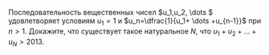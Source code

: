 Последовательность вещественных чисел $u_1,u_2,  \dots $ удовлетворяет условиям 
$u_1=1$ и $u_n=\dfrac{1}{u_1+ \dots +u_{n-1}}$ при $n>1$. Докажите, что существует такое натуральное $N$, что $u_1+u_2+ \dots +u_N>2013$.